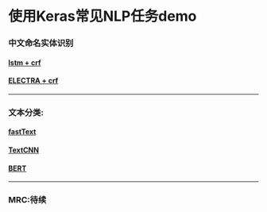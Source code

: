 # 使用Keras常见NLP任务demo
 
 

### 中文命名实体识别
#### [lstm + crf](https://github.com/mujizi/keras_nlp/tree/master/NER/lstm_crf)
#### [ELECTRA + crf](https://github.com/mujizi/keras_nlp/tree/master/NER/CCKS_2017/src)

***

### 文本分类:
#### [fastText](https://github.com/mujizi/keras_nlp/tree/master/text_classification/fasttext)
#### [TextCNN](https://github.com/mujizi/keras_nlp/tree/master/text_classification/text_cnn)
#### [BERT](https://github.com/mujizi/keras_nlp/tree/master/text_classification/bert_cls)

***

### MRC:待续